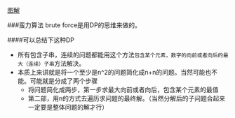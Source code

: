 [图解](https://processon.com/diagraming/62426fd40e3e74078d52eecb)

###蛮力算法 brute force是用DP的思维来做的。

####可以总结下这种DP
- 所有包含子串，连续的问题都能用这个方法`包含某个元素，数字的向前或者向后的最大（连续）子串`方法解决。
- 本质上来讲就是将一个至少是n^2的问题简化成n+n的问题。当然可能也不能。可能就是分成了两个步骤
  - 将问题简化成两步，第一步求最大向前或者向后，包含某个元素的最值
  - 第二部，用n的方式去遍历求问题的最终解。（当然分解后的子问题合起来一定要是整体问题的解才行）

